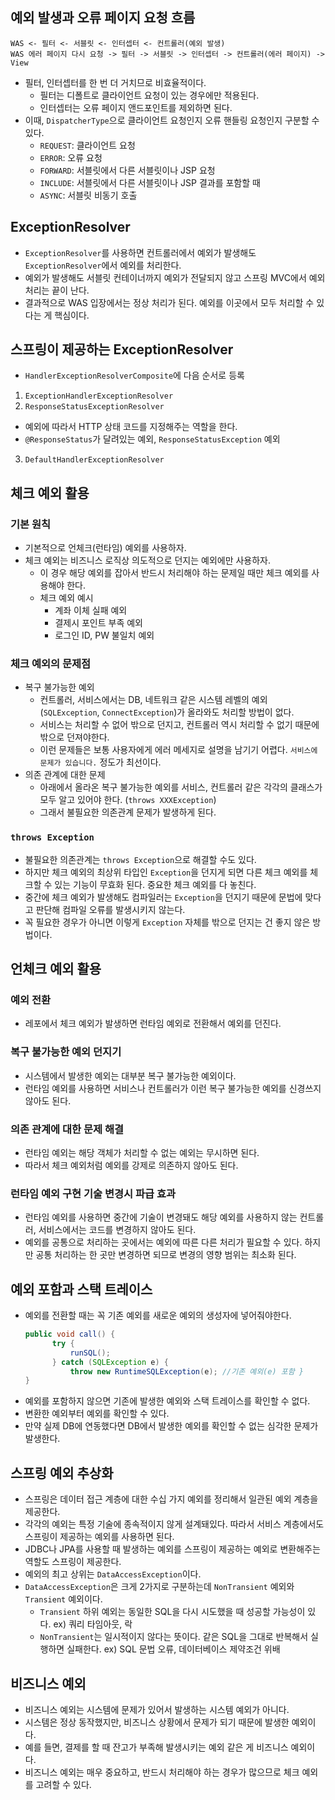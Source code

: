 ## 예외 발생과 오류 페이지 요청 흐름
```
WAS <- 필터 <- 서블릿 <- 인터셉터 <- 컨트롤러(예외 발생)
WAS 에러 페이지 다시 요청 -> 필터 -> 서블릿 -> 인터셉터 -> 컨트롤러(에러 페이지) -> View
```
- 필터, 인터셉터를 한 번 더 거치므로 비효율적이다.
  - 필터는 디폴트로 클라이언트 요청이 있는 경우에만 적용된다.
  - 인터셉터는 오류 페이지 앤드포인트를 제외하면 된다.
- 이때, `DispatcherType`으로 클라이언트 요청인지 오류 핸들링 요청인지 구분할 수 있다.
  - `REQUEST`: 클라이언트 요청
  - `ERROR`: 오류 요청
  - `FORWARD`: 서블릿에서 다른 서블릿이나 JSP 요청
  - `INCLUDE`: 서블릿에서 다른 서블릿이나 JSP 결과를 포함할 때
  - `ASYNC`: 서블릿 비동기 호출

## ExceptionResolver
- `ExceptionResolver`를 사용하면 컨트롤러에서 예외가 발생해도 `ExceptionResolver`에서 예외를 처리한다.
- 예외가 발생해도 서블릿 컨테이너까지 예외가 전달되지 않고 스프링 MVC에서 예외 처리는 끝이 난다.
- 결과적으로 WAS 입장에서는 정상 처리가 된다. 예외를 이곳에서 모두 처리할 수 있다는 게 핵심이다.

## 스프링이 제공하는 ExceptionResolver
- `HandlerExceptionResolverComposite`에 다음 순서로 등록
1. `ExceptionHandlerExceptionResolver`
2. `ResponseStatusExceptionResolver`
  - 예외에 따라서 HTTP 상태 코드를 지정해주는 역할을 한다.
  - `@ResponseStatus`가 달려있는 예외, `ResponseStatusException` 예외
3. `DefaultHandlerExceptionResolver`

## 체크 예외 활용
### 기본 원칙
- 기본적으로 언체크(런타임) 예외를 사용하자.
- 체크 예외는 비즈니스 로직상 의도적으로 던지는 예외에만 사용하자.
  - 이 경우 해당 예외를 잡아서 반드시 처리해야 하는 문제일 때만 체크 예외를 사용해야 한다.
  - 체크 예외 예시
    - 계좌 이체 실패 예외
    - 결제시 포인트 부족 예외
    - 로그인 ID, PW 불일치 예외

### 체크 예외의 문제점
- 복구 불가능한 예외
  - 컨트롤러, 서비스에서는 DB, 네트워크 같은 시스템 레벨의 예외(`SQLException`, `ConnectException`)가 올라와도 처리할 방법이 없다.
  - 서비스는 처리할 수 없어 밖으로 던지고, 컨트롤러 역시 처리할 수 없기 때문에 밖으로 던져야한다.
  - 이런 문제들은 보통 사용자에게 에러 메세지로 설명을 남기기 어렵다. `서비스에 문제가 있습니다.` 정도가 최선이다.
- 의존 관계에 대한 문제
  - 아래에서 올라온 복구 불가능한 예외를 서비스, 컨트롤러 같은 각각의 클래스가 모두 알고 있어야 한다. (`throws XXXException`)
  - 그래서 불필요한 의존관계 문제가 발생하게 된다.

### `throws Exception`
- 불필요한 의존관계는 `throws Exception`으로 해결할 수도 있다.
- 하지만 체크 예외의 최상위 타입인 `Exception`을 던지게 되면 다른 체크 예외를 체크할 수 있는 기능이 무효화 된다. 중요한 체크 예외를 다 놓친다.
- 중간에 체크 예외가 발생해도 컴파일러는 `Exception`을 던지기 때문에 문법에 맞다고 판단해 컴파일 오류를 발생시키지 않는다.
- 꼭 필요한 경우가 아니면 이렇게 `Exception` 자체를 밖으로 던지는 건 좋지 않은 방법이다.

## 언체크 예외 활용
### 예외 전환
- 레포에서 체크 예외가 발생하면 런타임 예외로 전환해서 예외를 던진다.

### 복구 불가능한 예외 던지기
- 시스템에서 발생한 예외는 대부분 복구 불가능한 예외이다.
- 런타임 예외를 사용하면 서비스나 컨트롤러가 이런 복구 불가능한 예외를 신경쓰지 않아도 된다.

### 의존 관계에 대한 문제 해결
- 런타임 예외는 해당 객체가 처리할 수 없는 예외는 무시하면 된다.
- 따라서 체크 예외처럼 예외를 강제로 의존하지 않아도 된다.

### 런타임 예외 구현 기술 변경시 파급 효과
- 런타임 예외를 사용하면 중간에 기술이 변경돼도 해당 예외를 사용하지 않는 컨트롤러, 서비스에서는 코드를 변경하지 않아도 된다.
- 예외를 공통으로 처리하는 곳에서는 예외에 따른 다른 처리가 필요할 수 있다. 하지만 공통 처리하는 한 곳만 변경하면 되므로 변경의 영향 범위는 최소화 된다.

## 예외 포함과 스택 트레이스
- 예외를 전환할 때는 꼭 기존 예외를 새로운 예외의 생성자에 넣어줘야한다.
  ```java
  public void call() {
        try {
            runSQL();
        } catch (SQLException e) {
            throw new RuntimeSQLException(e); //기존 예외(e) 포함 }
  }
  ```
- 예외를 포함하지 않으면 기존에 발생한 예외와 스택 트레이스를 확인할 수 없다.
- 변환한 예외부터 예외를 확인할 수 있다.
- 만약 실제 DB에 연동했다면 DB에서 발생한 예외를 확인할 수 없는 심각한 문제가 발생한다.

## 스프링 예외 추상화
- 스프링은 데이터 접근 계층에 대한 수십 가지 예외를 정리해서 일관된 예외 계층을 제공한다.
- 각각의 예외는 특정 기술에 종속적이지 않게 설계돼있다. 따라서 서비스 계층에서도 스프링이 제공하는 예외를 사용하면 된다.
- JDBC나 JPA를 사용할 때 발생하는 예외를 스프링이 제공하는 예외로 변환해주는 역할도 스프링이 제공한다.
- 예외의 최고 상위는 `DataAccessException`이다.
- `DataAccessException`은 크게 2가지로 구분하는데 `NonTransient` 예외와 `Transient` 예외이다.
  - `Transient` 하위 예외는 동일한 SQL을 다시 시도했을 때 성공할 가능성이 있다. ex) 쿼리 타임아웃, 락
  - `NonTransient`는 일시적이지 않다는 뜻이다. 같은 SQL을 그대로 반복해서 실행하면 실패한다. ex) SQL 문법 오류, 데이터베이스 제약조건 위배

## 비즈니스 예외
- 비즈니스 예외는 시스템에 문제가 있어서 발생하는 시스템 예외가 아니다.
- 시스템은 정상 동작했지만, 비즈니스 상황에서 문제가 되기 때문에 발생한 예외이다.
- 예를 들면, 결제를 할 때 잔고가 부족해 발생시키는 예외 같은 게 비즈니스 예외이다.
- 비즈니스 예외는 매우 중요하고, 반드시 처리해야 하는 경우가 많으므로 체크 예외를 고려할 수 있다.
